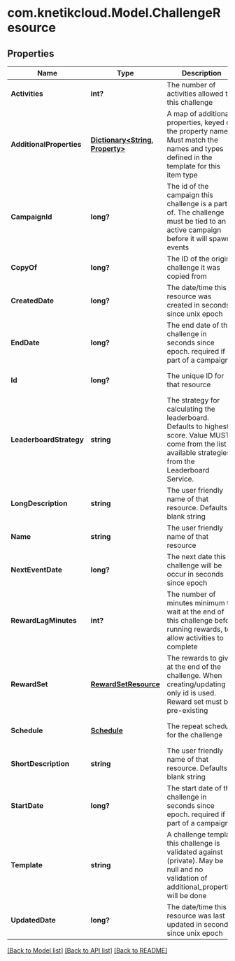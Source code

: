 # com.knetikcloud.Model.ChallengeResource
## Properties

Name | Type | Description | Notes
------------ | ------------- | ------------- | -------------
**Activities** | **int?** | The number of activities allowed to this challenge | [optional] [default to null]
**AdditionalProperties** | [**Dictionary&lt;String, Property&gt;**](Property.md) | A map of additional properties, keyed on the property name.  Must match the names and types defined in the template for this item type | [optional] [default to null]
**CampaignId** | **long?** | The id of the campaign this challenge is a part of. The challenge must be tied to an active campaign before it will spawn events | [optional] [default to null]
**CopyOf** | **long?** | The ID of the original challenge it was copied from | [optional] [default to null]
**CreatedDate** | **long?** | The date/time this resource was created in seconds since unix epoch | [optional] [default to null]
**EndDate** | **long?** | The end date of this challenge in seconds since epoch. required if part of a campaign | [optional] [default to null]
**Id** | **long?** | The unique ID for that resource | [optional] [default to null]
**LeaderboardStrategy** | **string** | The strategy for calculating the leaderboard. Defaults to highest score. Value MUST come from the list of available strategies from the Leaderboard Service. | [optional] [default to null]
**LongDescription** | **string** | The user friendly name of that resource. Defaults to blank string | [optional] [default to null]
**Name** | **string** | The user friendly name of that resource | [default to null]
**NextEventDate** | **long?** | The next date this challenge will be occur in seconds since epoch | [optional] [default to null]
**RewardLagMinutes** | **int?** | The number of minutes minimum to wait at the end of this challenge before running rewards, to allow activities to complete | [optional] [default to null]
**RewardSet** | [**RewardSetResource**](RewardSetResource.md) | The rewards to give at the end of the challenge. When creating/updating only id is used. Reward set must be pre-existing | [optional] [default to null]
**Schedule** | [**Schedule**](Schedule.md) | The repeat schedule for the challenge | [optional] [default to null]
**ShortDescription** | **string** | The user friendly name of that resource. Defaults to blank string | [optional] [default to null]
**StartDate** | **long?** | The start date of this challenge in seconds since epoch. required if part of a campaign | [optional] [default to null]
**Template** | **string** | A challenge template this challenge is validated against (private). May be null and no validation of additional_properties will be done | [optional] [default to null]
**UpdatedDate** | **long?** | The date/time this resource was last updated in seconds since unix epoch | [optional] [default to null]

[[Back to Model list]](../README.md#documentation-for-models) [[Back to API list]](../README.md#documentation-for-api-endpoints) [[Back to README]](../README.md)

